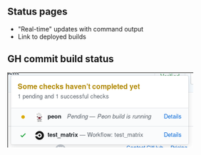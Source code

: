 ## Status pages

* "Real-time" updates with command output
* Link to deployed builds


## GH commit build status

![](buildstatus.png)
